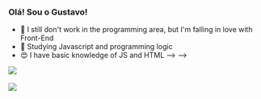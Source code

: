 ### Olá! Sou o Gustavo!



- 🔭 I still don't work in the programming area, but I'm falling in love with Front-End
- 🌱 Studying Javascript and programming logic
- 😍 I have basic knowledge of JS and HTML -->
-->

<div>
 <a href="https://www.linkedin.com/in/gustavollema/" target="_blank"><img src="https://img.shields.io/badge/-LinkedIn-%230077B5?style=for-the-badge&logo=linkedin&logoColor=white" target="_blank"></a> 
 
</div>
<br>
<div>
 <a target="_blank"><img src="https://img.shields.io/badge/JavaScript-F7DF1E?style=for-the-badge&logo=javascript&logoColor=black" target="_blank"></a> 
</div>
